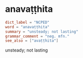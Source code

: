 # anavaṭṭhita

``` toml
dict_label = "NCPED"
word = "anavaṭṭhita"
summary = "unsteady; not lasting"
grammar_comment = "neg. mfn."
see_also = ["avaṭṭhita"]
```

unsteady; not lasting


